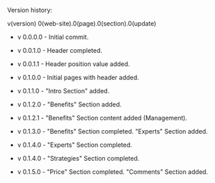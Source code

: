 Version history:

v(version) 0(web-site).0(page).0(section).0(update)

- v 0.0.0.0 - Initial commit.

- v 0.0.1.0 - Header completed.

- v 0.0.1.1 - Header position value added.

- v 0.1.0.0 - Initial pages with header added.

- v 0.1.1.0 - "Intro Section" added.

- v 0.1.2.0 - "Benefits" Section added.

- v 0.1.2.1 - "Benefits" Section content added (Management).

- v 0.1.3.0 - "Benefits" Section completed. "Experts" Section added.

- v 0.1.4.0 - "Experts" Section completed.

- v 0.1.4.0 - "Strategies" Section completed.

- v 0.1.5.0 - "Price" Section completed. "Comments" Section added.
